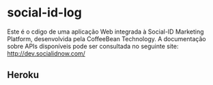 # social-id-log

Este é o cdigo de uma aplicação Web integrada à Social-ID Marketing Platform, desenvolvida pela CoffeeBean Technology. 
A documentação sobre APIs disponíveis pode ser consultada no seguinte site: http://dev.socialidnow.com/

## Heroku

